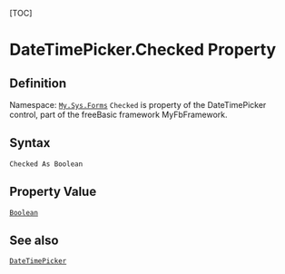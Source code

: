 [TOC]
# DateTimePicker.Checked Property

## Definition
Namespace: [`My.Sys.Forms`](My.Sys.Forms.md)
`Checked` is property of the DateTimePicker control, part of the freeBasic framework MyFbFramework.
## Syntax
```freeBasic
Checked As Boolean
```
## Property Value
[`Boolean`]("https://www.freebasic.net/wiki/KeyPgBoolean")
## See also
[`DateTimePicker`](DateTimePicker.md)
